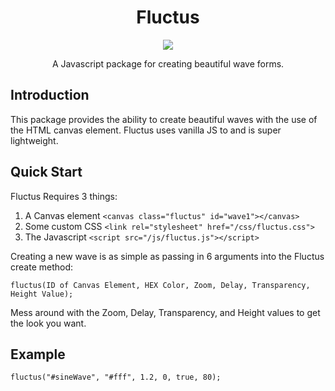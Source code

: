 <h1 align="center">Fluctus</h1>

<p align="center"><img src="https://eagleappteam.com/images/waves3.png"></p>

<p align="center">A Javascript package for creating beautiful wave forms.</p>

## Introduction

This package provides the ability to create beautiful waves with the use of the HTML canvas element. Fluctus uses vanilla JS to and is super lightweight.

## Quick Start

Fluctus Requires 3 things:

1. A Canvas element ``` <canvas class="fluctus" id="wave1"></canvas> ```
2. Some custom CSS ``` <link rel="stylesheet" href="/css/fluctus.css"> ```
3. The Javascript ``` <script src="/js/fluctus.js"></script> ```

Creating a new wave is as simple as passing in 6 arguments into the Fluctus create method:

``` fluctus(ID of Canvas Element, HEX Color, Zoom, Delay, Transparency, Height Value); ```

Mess around with the Zoom, Delay, Transparency, and Height values to get the look you want.

## Example

``` fluctus("#sineWave", "#fff", 1.2, 0, true, 80); ```
